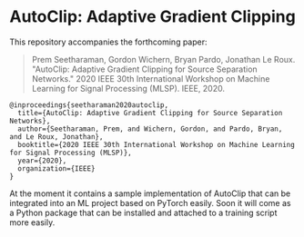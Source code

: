 # AutoClip: Adaptive Gradient Clipping

This repository accompanies the forthcoming paper:

> Prem Seetharaman, Gordon Wichern, Bryan Pardo, Jonathan Le Roux. "AutoClip: Adaptive Gradient Clipping for Source Separation Networks." 2020 IEEE 30th International Workshop on Machine Learning for Signal Processing (MLSP). IEEE, 2020.

```
@inproceedings{seetharaman2020autoclip,
  title={AutoClip: Adaptive Gradient Clipping for Source Separation Networks},
  author={Seetharaman, Prem, and Wichern, Gordon, and Pardo, Bryan, and Le Roux, Jonathan},
  booktitle={2020 IEEE 30th International Workshop on Machine Learning for Signal Processing (MLSP)},
  year={2020},
  organization={IEEE}
}
```
At the moment it contains a sample implementation of AutoClip that can be integrated into an ML project based on PyTorch easily.
Soon it will come as a Python package that can be installed and attached to a training script more easily.


